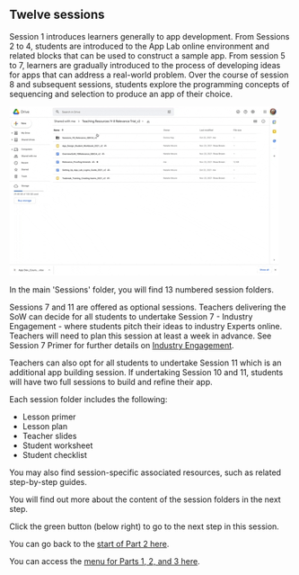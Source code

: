 ## Twelve sessions
Session 1 introduces learners generally to app development. From Sessions 2 to 4, students are introduced to the App Lab online environment and related blocks that can be used to construct a sample app. From session 5 to 7, learners are gradually introduced to the process of developing ideas for apps that can address a real-world problem. Over the course of session 8 and subsequent sessions, students explore the programming concepts of sequencing and selection to produce an app of their choice.

![Lesson Folders on screen and rest cursor on each folder](images/relevance-LessonFolderAccess.gif)

In the main 'Sessions' folder, you will find 13 numbered session folders.

Sessions 7 and 11 are offered as optional sessions. Teachers delivering the SoW can decide for all students to undertake Session 7 - Industry Engagement - where students pitch their ideas to industry Experts online. Teachers will need to plan this session at least a week in advance. See Session 7 Primer for further details on [Industry Engagement](https://docs.google.com/document/d/1LJ-cINBklLBknOfxHQq9WS0EAxRfOw6U_AqS0XC96Qo/edit?usp=sharing). 

Teachers can also opt for all students to undertake Session 11 which is an additional app building session. If undertaking Session 10 and 11, students will have two full sessions to build and refine their app.

Each session folder includes the following:
+ Lesson primer
+ Lesson plan
+ Teacher slides
+ Student worksheet
+ Student checklist

You may also find session-specific associated resources, such as related step-by-step guides.

You will find out more about the content of the session folders in the next step.

Click the green button (below right) to go to the next step in this session.

You can go back to the [start of Part 2 here](https://projects.raspberrypi.org/en/projects/Year8-RelevanceTraining-Part2-GBICi4).

You can access the [menu for Parts 1, 2, and 3 here](https://projects.raspberrypi.org/en/pathways/year8-relevancetraining-gbici4).
